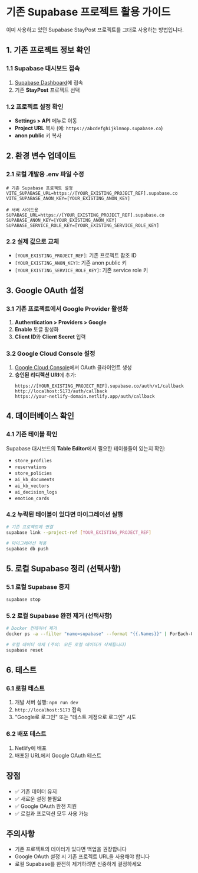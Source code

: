 # 기존 Supabase 프로젝트 활용 가이드

이미 사용하고 있던 Supabase StayPost 프로젝트를 그대로 사용하는 방법입니다.

## 1. 기존 프로젝트 정보 확인

### 1.1 Supabase 대시보드 접속
1. [Supabase Dashboard](https://supabase.com/dashboard)에 접속
2. 기존 **StayPost** 프로젝트 선택

### 1.2 프로젝트 설정 확인
- **Settings > API** 메뉴로 이동
- **Project URL** 복사 (예: `https://abcdefghijklmnop.supabase.co`)
- **anon public** 키 복사

## 2. 환경 변수 업데이트

### 2.1 로컬 개발용 .env 파일 수정
```env
# 기존 Supabase 프로젝트 설정
VITE_SUPABASE_URL=https://[YOUR_EXISTING_PROJECT_REF].supabase.co
VITE_SUPABASE_ANON_KEY=[YOUR_EXISTING_ANON_KEY]

# 서버 사이드용
SUPABASE_URL=https://[YOUR_EXISTING_PROJECT_REF].supabase.co
SUPABASE_ANON_KEY=[YOUR_EXISTING_ANON_KEY]
SUPABASE_SERVICE_ROLE_KEY=[YOUR_EXISTING_SERVICE_ROLE_KEY]
```

### 2.2 실제 값으로 교체
- `[YOUR_EXISTING_PROJECT_REF]`: 기존 프로젝트 참조 ID
- `[YOUR_EXISTING_ANON_KEY]`: 기존 anon public 키
- `[YOUR_EXISTING_SERVICE_ROLE_KEY]`: 기존 service role 키

## 3. Google OAuth 설정

### 3.1 기존 프로젝트에서 Google Provider 활성화
1. **Authentication > Providers > Google**
2. **Enable** 토글 활성화
3. **Client ID**와 **Client Secret** 입력

### 3.2 Google Cloud Console 설정
1. [Google Cloud Console](https://console.cloud.google.com/)에서 OAuth 클라이언트 생성
2. **승인된 리디렉션 URI**에 추가:
   ```
   https://[YOUR_EXISTING_PROJECT_REF].supabase.co/auth/v1/callback
   http://localhost:5173/auth/callback
   https://your-netlify-domain.netlify.app/auth/callback
   ```

## 4. 데이터베이스 확인

### 4.1 기존 테이블 확인
Supabase 대시보드의 **Table Editor**에서 필요한 테이블들이 있는지 확인:
- `store_profiles`
- `reservations`
- `store_policies`
- `ai_kb_documents`
- `ai_kb_vectors`
- `ai_decision_logs`
- `emotion_cards`

### 4.2 누락된 테이블이 있다면 마이그레이션 실행
```bash
# 기존 프로젝트에 연결
supabase link --project-ref [YOUR_EXISTING_PROJECT_REF]

# 마이그레이션 적용
supabase db push
```

## 5. 로컬 Supabase 정리 (선택사항)

### 5.1 로컬 Supabase 중지
```bash
supabase stop
```

### 5.2 로컬 Supabase 완전 제거 (선택사항)
```bash
# Docker 컨테이너 제거
docker ps -a --filter "name=supabase" --format "{{.Names}}" | ForEach-Object { docker rm -f $_ }

# 로컬 데이터 삭제 (주의: 모든 로컬 데이터가 삭제됩니다)
supabase reset
```

## 6. 테스트

### 6.1 로컬 테스트
1. 개발 서버 실행: `npm run dev`
2. `http://localhost:5173` 접속
3. "Google로 로그인" 또는 "테스트 계정으로 로그인" 시도

### 6.2 배포 테스트
1. Netlify에 배포
2. 배포된 URL에서 Google OAuth 테스트

## 장점

- ✅ 기존 데이터 유지
- ✅ 새로운 설정 불필요
- ✅ Google OAuth 완전 지원
- ✅ 로컬과 프로덕션 모두 사용 가능

## 주의사항

- 기존 프로젝트의 데이터가 있다면 백업을 권장합니다
- Google OAuth 설정 시 기존 프로젝트 URL을 사용해야 합니다
- 로컬 Supabase를 완전히 제거하려면 신중하게 결정하세요
